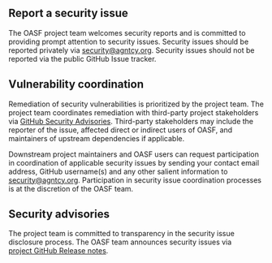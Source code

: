 ## Report a security issue

The OASF project team welcomes security reports and is committed to providing
prompt attention to security issues.
Security issues should be reported privately via
[security@agntcy.org](mailto:security@agntcy.org).
Security issues should not be reported via the public GitHub Issue tracker.

## Vulnerability coordination

Remediation of security vulnerabilities is prioritized by the project team.
The project team coordinates remediation with third-party project stakeholders
via
[GitHub Security Advisories](https://help.github.com/en/github/managing-security-vulnerabilities/about-github-security-advisories).
Third-party stakeholders may include the reporter of the issue, affected direct
or indirect users of OASF, and maintainers of upstream dependencies if
applicable.

Downstream project maintainers and OASF users can request participation in
coordination of applicable security issues by sending your contact email
address, GitHub username(s) and any other salient information to
[security@agntcy.org](mailto:security@agntcy.org).
Participation in security issue coordination processes is at the discretion of
the OASF team.

## Security advisories

The project team is committed to transparency in the security issue disclosure
process.
The OASF team announces security issues via
[project GitHub Release notes](https://github.com/agtncy/oasf/releases).
